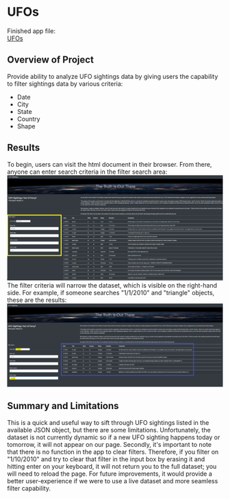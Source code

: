 # UFOs
Finished app file:  
[UFOs](/static/js/app.js)        
## Overview of Project
Provide ability to analyze UFO sightings data by giving users the capability to filter sightings data by various criteria:  
* Date  
* City  
* State   
* Country  
* Shape  
  
## Results
To begin, users can visit the html document in their browser.  From there, anyone can enter search criteria in the filter search area:  
![Filters Screenshot](/Resources/filter_screenshot.png "Filters Screenshot")  
The filter criteria will narrow the dataset, which is visible on the right-hand side.  For example, if someone searches "1/1/2010" and "triangle" objects, these are the results:  
![Result Screenshot](/Resources/results_screenshot.png "Result Screenshot")  
## Summary and Limitations
This is a quick and useful way to sift through UFO sightings listed in the available JSON object, but there are some limitations.  Unfortunately, the dataset is not currently dynamic so if a new UFO sighting happens today or tomorrow, it will not appear on our page.  Secondly, it's important to note that there is no function in the app to clear filters.  Therefore, if you filter on "1/10/2010" and try to clear that filter in the input box by erasing it and hitting enter on your keyboard, it will not return you to the full dataset; you will need to reload the page.  For future improvements, it would provide a better user-experience if we were to use a live dataset and more seamless filter capability.
